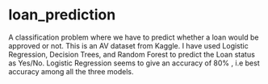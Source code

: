 # loan_prediction

A classification problem where we have to predict whether a loan would be approved or not. This is an AV dataset from Kaggle.
I have used Logistic Regression, Decision Trees, and Random Forest to predict the Loan status as Yes/No. Logistic Regression seems to give an accuracy of 80% , i.e best accuracy among all the three models.

